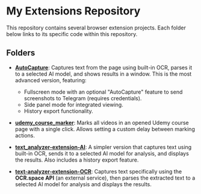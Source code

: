 # My Extensions Repository

This repository contains several browser extension projects. Each folder below links to its specific code within this repository.

## Folders

*   [**AutoCapture**](https://github.com/royalnavghan/extensions/tree/master/AutoCapture): Captures text from the page using built-in OCR, parses it to a selected AI model, and shows results in a window. This is the most advanced version, featuring:
    *   Fullscreen mode with an optional "AutoCapture" feature to send screenshots to Telegram (requires credentials).
    *   Side panel mode for integrated viewing.
    *   History export functionality.

*   [**udemy\_course\_marker**](https://github.com/royalnavghan/extensions/tree/master/udemy_course_marker): Marks all videos in an opened Udemy course page with a single click. Allows setting a custom delay between marking actions.

*   [**text\_analyzer-extension-AI**](https://github.com/royalnavghan/extensions/tree/master/text_analyzer-extension-AI): A simpler version that captures text using built-in OCR, sends it to a selected AI model for analysis, and displays the results. Also includes a history export feature.

*   [**text-analyzer-extension-OCR**](https://github.com/royalnavghan/extensions/tree/master/text-analyzer-extension-OCR): Captures text specifically using the **OCR.space API** (an external service), then parses the extracted text to a selected AI model for analysis and displays the results. 